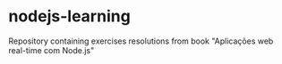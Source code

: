 # nodejs-learning
Repository containing exercises resolutions from book "Aplicações web real-time com Node.js"
